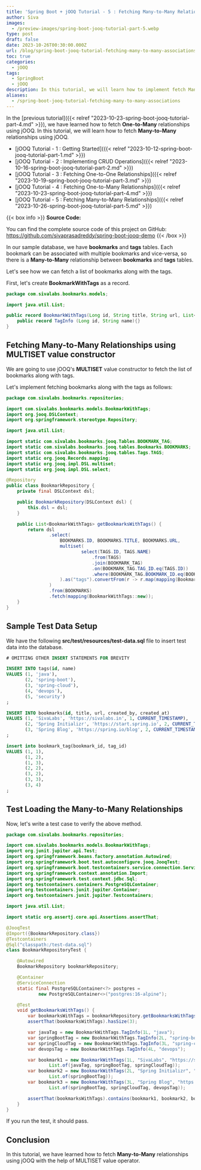 ```yaml
---
title: 'Spring Boot + jOOQ Tutorial - 5 : Fetching Many-to-Many Relationships'
author: Siva
images:
  - /preview-images/spring-boot-jooq-tutorial-part-5.webp
type: post
draft: false
date: 2023-10-26T00:30:00.000Z
url: /blog/spring-boot-jooq-tutorial-fetching-many-to-many-associations
toc: true
categories:
  - jOOQ
tags:
  - SpringBoot
  - jOOQ
description: In this tutorial, we will learn how to implement fetch Many-to-Many relationships using jOOQ.
aliases:
  - /spring-boot-jooq-tutorial-fetching-many-to-many-associations
---
```

In the [previous tutorial]({{< relref "2023-10-23-spring-boot-jooq-tutorial-part-4.md" >}}), 
we have learned how to fetch **One-to-Many** relationships using jOOQ.
In this tutorial, we will learn how to fetch **Many-to-Many** relationships using jOOQ.

<!--more-->


* [jOOQ Tutorial - 1 : Getting Started]({{< relref "2023-10-12-spring-boot-jooq-tutorial-part-1.md" >}})
* [jOOQ Tutorial - 2 : Implementing CRUD Operations]({{< relref "2023-10-16-spring-boot-jooq-tutorial-part-2.md" >}})
* [jOOQ Tutorial - 3 : Fetching One-to-One Relationships]({{< relref "2023-10-19-spring-boot-jooq-tutorial-part-3.md" >}})
* [jOOQ Tutorial - 4 : Fetching One-to-Many Relationships]({{< relref "2023-10-23-spring-boot-jooq-tutorial-part-4.md" >}})
* [jOOQ Tutorial - 5 : Fetching Many-to-Many Relationships]({{< relref "2023-10-26-spring-boot-jooq-tutorial-part-5.md" >}})

{{< box info >}}
**Source Code:**

You can find the complete source code of this project on GitHub:
https://github.com/sivaprasadreddy/spring-boot-jooq-demo
{{< /box >}}

In our sample database, we have **bookmarks** and **tags** tables.
Each bookmark can be associated with multiple bookmarks and vice-versa, 
so there is a **Many-to-Many** relationship between **bookmarks** and **tags** tables. 

Let's see how we can fetch a list of bookmarks along with the tags.

First, let's create **BookmarkWithTags** as a record.

```java 
package com.sivalabs.bookmarks.models;

import java.util.List;

public record BookmarkWithTags(Long id, String title, String url, List<TagInfo> tags) {
    public record TagInfo (Long id, String name){}
}
```

## Fetching Many-to-Many Relationships using MULTISET value constructor

We are going to use jOOQ's **MULTISET** value constructor to fetch the list of bookmarks along with tags.

Let's implement fetching bookmarks along with the tags as follows:

```java
package com.sivalabs.bookmarks.repositories;

import com.sivalabs.bookmarks.models.BookmarkWithTags;
import org.jooq.DSLContext;
import org.springframework.stereotype.Repository;

import java.util.List;

import static com.sivalabs.bookmarks.jooq.Tables.BOOKMARK_TAG;
import static com.sivalabs.bookmarks.jooq.tables.Bookmarks.BOOKMARKS;
import static com.sivalabs.bookmarks.jooq.tables.Tags.TAGS;
import static org.jooq.Records.mapping;
import static org.jooq.impl.DSL.multiset;
import static org.jooq.impl.DSL.select;

@Repository
public class BookmarkRepository {
    private final DSLContext dsl;

    public BookmarkRepository(DSLContext dsl) {
        this.dsl = dsl;
    }

    public List<BookmarkWithTags> getBookmarksWithTags() {
        return dsl
                .select(
                    BOOKMARKS.ID, BOOKMARKS.TITLE, BOOKMARKS.URL,
                    multiset(
                            select(TAGS.ID, TAGS.NAME)
                                .from(TAGS)
                                .join(BOOKMARK_TAG)
                                .on(BOOKMARK_TAG.TAG_ID.eq(TAGS.ID))
                                .where(BOOKMARK_TAG.BOOKMARK_ID.eq(BOOKMARKS.ID))
                    ).as("tags").convertFrom(r -> r.map(mapping(BookmarkWithTags.TagInfo::new)))
                )
                .from(BOOKMARKS)
                .fetch(mapping(BookmarkWithTags::new));
    }
}
```

## Sample Test Data Setup
We have the following **src/test/resources/test-data.sql** file to insert test data into the database.

```sql
# OMITTING OTHER INSERT STATEMENTS FOR BREVITY

INSERT INTO tags(id, name)
VALUES (1, 'java'),
       (2, 'spring-boot'),
       (3, 'spring-cloud'),
       (4, 'devops'),
       (5, 'security')
;

INSERT INTO bookmarks(id, title, url, created_by, created_at)
VALUES (1, 'SivaLabs', 'https://sivalabs.in', 1, CURRENT_TIMESTAMP),
       (2, 'Spring Initializr', 'https://start.spring.io', 2, CURRENT_TIMESTAMP),
       (3, 'Spring Blog', 'https://spring.io/blog', 2, CURRENT_TIMESTAMP)
;

insert into bookmark_tag(bookmark_id, tag_id)
VALUES (1, 1),
       (1, 2),
       (1, 3),
       (2, 2),
       (3, 2),
       (3, 3),
       (3, 4)
;
```

## Test Loading the Many-to-Many Relationships 
Now, let's write a test case to verify the above method.

```java
package com.sivalabs.bookmarks.repositories;

import com.sivalabs.bookmarks.models.BookmarkWithTags;
import org.junit.jupiter.api.Test;
import org.springframework.beans.factory.annotation.Autowired;
import org.springframework.boot.test.autoconfigure.jooq.JooqTest;
import org.springframework.boot.testcontainers.service.connection.ServiceConnection;
import org.springframework.context.annotation.Import;
import org.springframework.test.context.jdbc.Sql;
import org.testcontainers.containers.PostgreSQLContainer;
import org.testcontainers.junit.jupiter.Container;
import org.testcontainers.junit.jupiter.Testcontainers;

import java.util.List;

import static org.assertj.core.api.Assertions.assertThat;

@JooqTest
@Import({BookmarkRepository.class})
@Testcontainers
@Sql("classpath:/test-data.sql")
class BookmarkRepositoryTest {

    @Autowired
    BookmarkRepository bookmarkRepository;

    @Container
    @ServiceConnection
    static final PostgreSQLContainer<?> postgres =
            new PostgreSQLContainer<>("postgres:16-alpine");

    @Test
    void getBookmarksWithTags() {
        var bookmarksWithTags = bookmarkRepository.getBookmarksWithTags();
        assertThat(bookmarksWithTags).hasSize(3);

        var javaTag = new BookmarkWithTags.TagInfo(1L, "java");
        var springBootTag = new BookmarkWithTags.TagInfo(2L, "spring-boot");
        var springCloudTag = new BookmarkWithTags.TagInfo(3L, "spring-cloud");
        var devopsTag = new BookmarkWithTags.TagInfo(4L, "devops");

        var bookmark1 = new BookmarkWithTags(1L, "SivaLabs", "https://sivalabs.in",
                List.of(javaTag, springBootTag, springCloudTag));
        var bookmark2 = new BookmarkWithTags(2L, "Spring Initializr", "https://start.spring.io",
                List.of(springBootTag));
        var bookmark3 = new BookmarkWithTags(3L, "Spring Blog", "https://spring.io/blog",
                List.of(springBootTag, springCloudTag, devopsTag));

        assertThat(bookmarksWithTags).contains(bookmark1, bookmark2, bookmark3);
    }
}
```

If you run the test, it should pass.

## Conclusion
In this tutorial, we have learned how to fetch **Many-to-Many** relationships using jOOQ with the help of MULTISET value operator.
